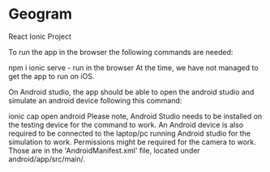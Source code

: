 # Geogram
React Ionic Project 

To run the app in the browser the following commands are needed:

npm i
ionic serve - run in the browser
At the time, we have not managed to get the app to run on iOS.

On Android studio, the app should be able to open the android studio and simulate an android device following this command:

ionic cap open android Please note, Android Studio needs to be installed on the testing device for the command to work. An Android device is also required to be connected to the laptop/pc running Android studio for the simulation to work.
Permissions might be required for the camera to work. Those are in the 'AndroidManifest.xml' file, located under android/app/src/main/.
